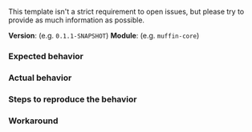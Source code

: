 This template isn't a strict requirement to open issues, but please try to provide as much information as possible.

**Version**: (e.g. `0.1.1-SNAPSHOT`)
**Module**: (e.g. `muffin-core`)

### Expected behavior

### Actual behavior

### Steps to reproduce the behavior

### Workaround
